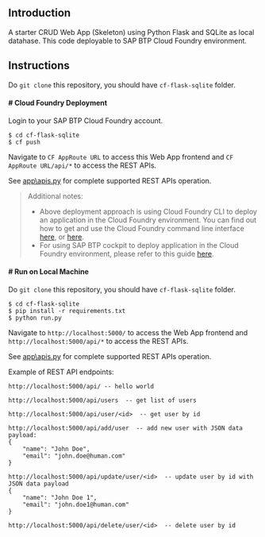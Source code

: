 
## Introduction

A starter CRUD Web App (Skeleton) using Python Flask and SQLite as local datahase.
This code deployable to SAP BTP Cloud Foundry environment.


## Instructions

Do `git clone` this repository, you should have `cf-flask-sqlite` folder.


#### # Cloud Foundry Deployment

Login to your SAP BTP Cloud Foundry account.

```
$ cd cf-flask-sqlite
$ cf push
```

Navigate to `CF AppRoute URL` to access this Web App frontend and `CF AppRoute URL/api/*` to access the REST APIs.

See [app\apis.py](app/apis.py) for complete supported REST APIs operation.

> Additional notes: 
>
> * Above deployment approach is using Cloud Foundry CLI to deploy an application in the Cloud Foundry environment.
> You can find out how to get and use the Cloud Foundry command line interface [here](https://help.sap.com/docs/BTP/65de2977205c403bbc107264b8eccf4b/2f1d4abd0f9f4760a301f43513d2efa6.html), or [here](https://docs.cloudfoundry.org/cf-cli/).
> * For using SAP BTP cockpit to deploy application in the Cloud Foundry environment, please refer to this guide [here](https://help.sap.com/docs/BTP/65de2977205c403bbc107264b8eccf4b/09fdb9bdc6804c479d634297f1d07e09.html).


#### # Run on Local Machine

Do `git clone` this repository, you should have `cf-flask-sqlite` folder.

```
$ cd cf-flask-sqlite
$ pip install -r requirements.txt
$ python run.py
```

Navigate to `http://localhost:5000/` to access the Web App frontend and `http://localhost:5000/api/*` to access the REST APIs.

See [app\apis.py](app/apis.py) for complete supported REST APIs operation.

Example of REST API endpoints:

```
http://localhost:5000/api/ -- hello world

http://localhost:5000/api/users  -- get list of users

http://localhost:5000/api/user/<id>  -- get user by id

http://localhost:5000/api/add/user  -- add new user with JSON data payload:
{
    "name": "John Doe",
    "email": "john.doe@human.com"
}

http://localhost:5000/api/update/user/<id>  -- update user by id with JSON data payload
{
    "name": "John Doe 1",
    "email": "john.doe1@human.com"
}

http://localhost:5000/api/delete/user/<id>  -- delete user by id
```

